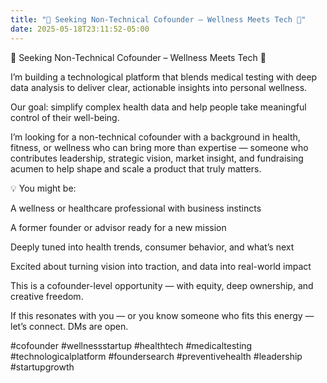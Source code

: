 ```yaml
---
title: "🌿 Seeking Non-Technical Cofounder – Wellness Meets Tech 🔬"
date: 2025-05-18T23:11:52-05:00
---
```


🌿 Seeking Non-Technical Cofounder – Wellness Meets Tech 🔬

I’m building a technological platform that blends medical testing with deep data analysis to deliver clear, actionable insights into personal wellness.

Our goal: simplify complex health data and help people take meaningful control of their well-being.

I’m looking for a non-technical cofounder with a background in health, fitness, or wellness who can bring more than expertise — someone who contributes leadership, strategic vision, market insight, and fundraising acumen to help shape and scale a product that truly matters.

💡 You might be:

A wellness or healthcare professional with business instincts

A former founder or advisor ready for a new mission

Deeply tuned into health trends, consumer behavior, and what’s next

Excited about turning vision into traction, and data into real-world impact

This is a cofounder-level opportunity — with equity, deep ownership, and creative freedom.

If this resonates with you — or you know someone who fits this energy — let’s connect. DMs are open.

#cofounder #wellnessstartup #healthtech #medicaltesting #technologicalplatform #foundersearch #preventivehealth #leadership #startupgrowth
